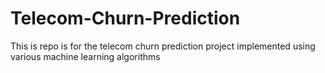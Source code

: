 # Telecom-Churn-Prediction
This is repo is for the telecom churn prediction project implemented using various machine learning algorithms
